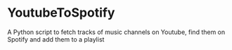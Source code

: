 # YoutubeToSpotify
A Python script to fetch tracks of music channels on Youtube, find them on Spotify and add them to a playlist
